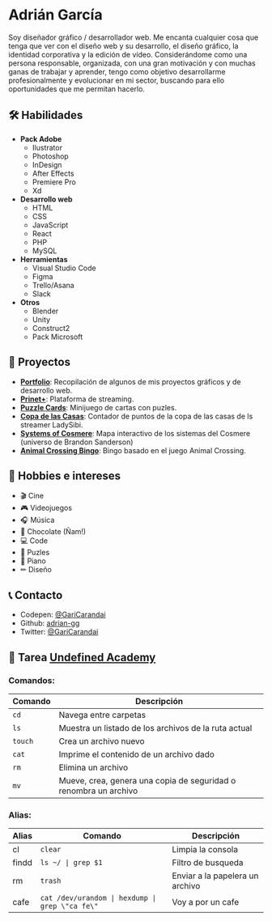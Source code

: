 # Adrián García
Soy diseñador gráfico / desarrollador web. Me encanta cualquier cosa que tenga que
ver con el diseño web y su desarrollo, el diseño gráfico, la identidad corporativa y la
edición de vídeo.
Considerándome como una persona responsable, organizada, con una gran
motivación y con muchas ganas de trabajar y aprender, tengo como objetivo
desarrollarme profesionalmente y evolucionar en mi sector, buscando para ello
oportunidades que me permitan hacerlo.


## 🛠 Habilidades
* **Pack Adobe**
   * Ilustrator
   * Photoshop
   * InDesign
   * After Effects
   * Premiere Pro
   * Xd
* **Desarrollo web**
    * HTML
    * CSS
    * JavaScript
    * React
    * PHP
    * MySQL
* **Herramientas**
    * Visual Studio Code
    * Figma
    * Trello/Asana
    * Slack
* **Otros**
    * Blender
    * Unity
    * Construct2
    * Pack Microsoft


## 🚀 Proyectos
* [**Portfolio**][porfolio]: Recopilación de algunos de mis proyectos gráficos y de desarrollo web.
* [**Prinet+**][prinet]: Plataforma de streaming.
* [**Puzzle Cards**][puzzles]: Minijuego de cartas con puzles.
* [**Copa de las Casas**][ladysibi]: Contador de puntos de la copa de las casas de ls streamer LadySibi.
* [**Systems of Cosmere**][cosmere]: Mapa interactivo de los sistemas del Cosmere (universo de Brandon Sanderson)
* [**Animal Crossing Bingo**][bingoac]: Bingo basado en el juego Animal Crossing.


## 👀 Hobbies e intereses
* 🎬 Cine
* 🎮 Videojuegos
* 🎧 Música
* 🍫 Chocolate (Ñam!) 
* 💻 Code
* 🧩 Puzles
* 🎹 Piano
* ✏ Diseño


## 📞 Contacto
* Codepen: [@GariCarandai][codepen]
* Github: [adrian-gg][github]
* Twitter: [@GariCarandai][twitter]


## 📓 Tarea [Undefined Academy][undefined.academy]
### Comandos:
| Comando     | Descripción                                                      |
| ----------- | ---------------------------------------------------------------- |
| ``cd``      | Navega entre carpetas                                            |
| ``ls``      | Muestra un listado de los archivos de la ruta actual             |
| ``touch``   | Crea un archivo nuevo                                            |
| ``cat``     | Imprime el contenido de un archivo dado                          |
| ``rm``      | Elimina un archivo                                               |
| ``mv``      | Mueve, crea, genera una copia de seguridad o renombra un archivo |

### Alias:
| Alias | Comando                                           | Descripción                     |
| ----- | ------------------------------------------------- | ------------------------------- |
| cl    | ``clear``                                         | Limpia la consola               |
| findd | ``ls ~/ \| grep $1``                              | Filtro de busqueda              |
| rm    | ``trash``                                         | Enviar a la papelera un archivo |
| cafe  | ``cat /dev/urandom \| hexdump \| grep \"ca fe\"`` | Voy a por un cafe               |


[//]: # (Links)
[porfolio]: <https://adrian-gg.github.io>
[prinet]: <https://adrian-gg.github.io/prinet-web_react/>
[cosmere]: <https://adrian-gg.github.io/cosmere_systems>
[bingoac]: <https://adrian-gg.github.io/ac_bingo/index.html>
[puzzles]: <https://adrian-gg.github.io/puzzle_cards/>
[ladysibi]: <https://copacasas.ladysibi.com/>
[codepen]: <https://codepen.io/GariCarandai>
[github]: <https://github.com/adrian-gg>
[twitter]: <https://twitter.com/GariCarandai>
[undefined.academy]: <https://undefined.academy/>


<!--## Añadiendo nuevo contenido para probar git-->